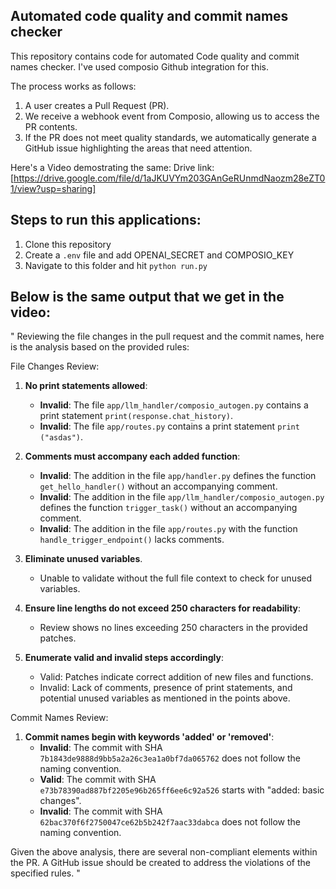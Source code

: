 ## Automated code quality and commit names checker

This repository contains code for automated Code quality and commit names checker.
I've used composio Github integration for this.

The process works as follows:
1. A user creates a Pull Request (PR).
2. We receive a webhook event from Composio, allowing us to access the PR contents.
3. If the PR does not meet quality standards, we automatically generate a GitHub issue highlighting the areas that need attention.


Here's a Video demostrating the same: 
Drive link: [https://drive.google.com/file/d/1aJKUVYm203GAnGeRUnmdNaozm28eZT01/view?usp=sharing]



## Steps to run this applications:

1. Clone this repository
2. Create a `.env` file and add OPENAI_SECRET and COMPOSIO_KEY
3. Navigate to this folder and hit `python run.py`


## Below is the same output that we get in the video:

" Reviewing the file changes in the pull request and the commit names, here is the analysis based on the provided rules:

File Changes Review:
1. **No print statements allowed**:
   - **Invalid**: The file `app/llm_handler/composio_autogen.py` contains a print statement `print(response.chat_history)`.
   - **Invalid**: The file `app/routes.py` contains a print statement `print ("asdas")`.

2. **Comments must accompany each added function**:
   - **Invalid**: The addition in the file `app/handler.py` defines the function `get_hello_handler()` without an accompanying comment.
   - **Invalid**: The addition in the file `app/llm_handler/composio_autogen.py` defines the function `trigger_task()` without an accompanying comment.
   - **Invalid**: The addition in the file `app/routes.py` with the function `handle_trigger_endpoint()` lacks comments.

3. **Eliminate unused variables**.
   - Unable to validate without the full file context to check for unused variables.

4. **Ensure line lengths do not exceed 250 characters for readability**:
   - Review shows no lines exceeding 250 characters in the provided patches.

5. **Enumerate valid and invalid steps accordingly**:
   - Valid: Patches indicate correct addition of new files and functions.
   - Invalid: Lack of comments, presence of print statements, and potential unused variables as mentioned in the points above.

Commit Names Review:
1. **Commit names begin with keywords 'added' or 'removed'**:
   - **Invalid**: The commit with SHA `7b1843de9888d9bb5a2a26c3ea1a0bf7da065762` does not follow the naming convention.
   - **Valid**: The commit with SHA `e73b78390ad887bf2205e96b265ff6ee6c92a526` starts with "added: basic changes".
   - **Invalid**: The commit with SHA `62bac370f6f2750047ce62b5b242f7aac33dabca` does not follow the naming convention.

Given the above analysis, there are several non-compliant elements within the PR. A GitHub issue should be created to address the violations of the specified rules. "
